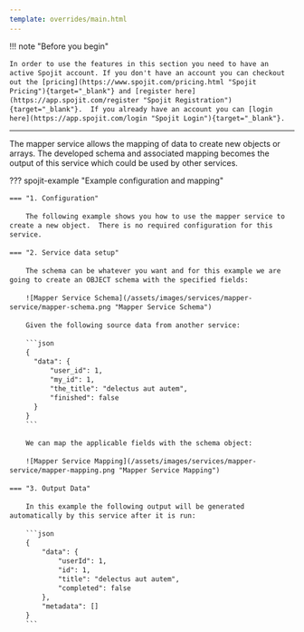 ```yaml
---
template: overrides/main.html
---
```

!!! note "Before you begin" 

    In order to use the features in this section you need to have an active Spojit account. If you don't have an account you can checkout out the [pricing](https://www.spojit.com/pricing.html "Spojit Pricing"){target="_blank"} and [register here](https://app.spojit.com/register "Spojit Registration"){target="_blank"}.  If you already have an account you can [login here](https://app.spojit.com/login "Spojit Login"){target="_blank"}.
___
   
The mapper service allows the mapping of data to create new objects or arrays.  The developed schema and associated mapping becomes the output of this service which could be used by other services.

??? spojit-example "Example configuration and mapping"

    === "1. Configuration"

        The following example shows you how to use the mapper service to create a new object.  There is no required configuration for this service.

    === "2. Service data setup"

        The schema can be whatever you want and for this example we are going to create an OBJECT schema with the specified fields:

        ![Mapper Service Schema](/assets/images/services/mapper-service/mapper-schema.png "Mapper Service Schema")

        Given the following source data from another service:

        ```json
        {
          "data": {
              "user_id": 1,
              "my_id": 1,
              "the_title": "delectus aut autem",
              "finished": false
          }
        }
        ```

        We can map the applicable fields with the schema object:
     
        ![Mapper Service Mapping](/assets/images/services/mapper-service/mapper-mapping.png "Mapper Service Mapping")
    
    === "3. Output Data"

        In this example the following output will be generated automatically by this service after it is run:

        ```json
        {
            "data": {
                "userId": 1,
                "id": 1,
                "title": "delectus aut autem",
                "completed": false
            },
            "metadata": []
        }
        ```